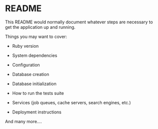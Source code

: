 # README

This README would normally document whatever steps are necessary to get the
application up and running.

Things you may want to cover:

* Ruby version

* System dependencies

* Configuration

* Database creation

* Database initialization

* How to run the tests suite

* Services (job queues, cache servers, search engines, etc.)

* Deployment instructions

And many more....
